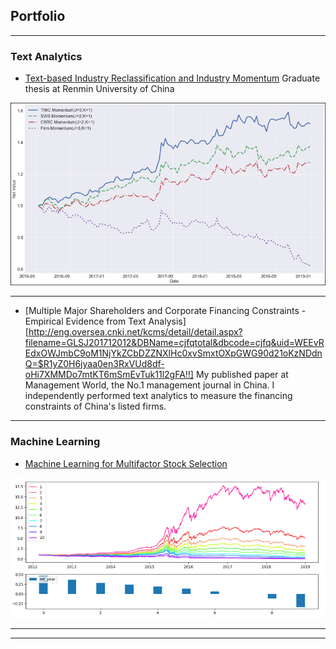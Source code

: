 ## Portfolio

---

### Text Analytics 

- [Text-based Industry Reclassification and Industry Momentum](/ind_momentum)
Graduate thesis at Renmin University of China
<img src="images/ind_momentum_cover.png?raw=true"/>

---

- [Multiple Major Shareholders and Corporate Financing Constraints - Empirical Evidence from Text Analysis][http://eng.oversea.cnki.net/kcms/detail/detail.aspx?filename=GLSJ201712012&DBName=cjfqtotal&dbcode=cjfq&uid=WEEvREdxOWJmbC9oM1NjYkZCbDZZNXlHc0xvSmxtOXpGWG90d21oKzNDdnQ=$R1yZ0H6jyaa0en3RxVUd8df-oHi7XMMDo7mtKT6mSmEvTuk11l2gFA!!]
My published paper at Management World, the No.1 management journal in China. I independently performed text analytics to measure the financing constraints of China's listed firms.  

---

### Machine Learning

- [Machine Learning for Multifactor Stock Selection](/ml_multifactor)
<img src="images/ml_multifactor_cover.png?raw=true"/>

---




---
<!-- Remove above link if you don't want to attibute -->
